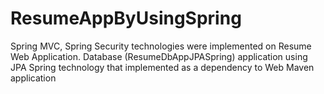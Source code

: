 # ResumeAppByUsingSpring
Spring MVC, Spring Security technologies were implemented on Resume Web Application. 
Database (ResumeDbAppJPASpring) application using JPA Spring technology that implemented as a dependency to Web Maven application
